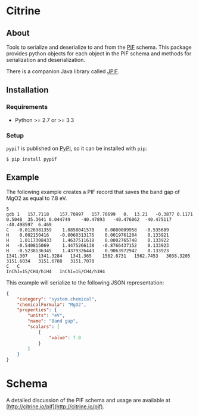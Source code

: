 # Citrine

## About

Tools to serialize and deserialize to and from the [PIF](http://citrine.io/pif) schema.
This package provides python objects for each object in the PIF schema and methods
for serialization and deserialization.

There is a companion Java library called [JPIF](https://github.com/CitrineInformatics/jpif).

## Installation

### Requirements

* Python >= 2.7 or >= 3.3

### Setup

`pypif` is published on [PyPI](https://pypi.python.org/pypi/pypif), so it can be installed with `pip`:
```shell
$ pip install pypif
```

## Example

The following example creates a PIF record that saves the band gap of MgO2 as equal to 7.8 eV.

```
5
gdb 1	157.7118	157.70997	157.70699	0.	13.21	-0.3877	0.1171	0.5048	35.3641	0.044749	-40.47893	-40.476062	-40.475117	-40.498597	6.469	
C	-0.0126981359	 1.0858041578	 0.0080009958	-0.535689
H	 0.002150416	-0.0060313176	 0.0019761204	 0.133921
H	 1.0117308433	 1.4637511618	 0.0002765748	 0.133922
H	-0.540815069	 1.4475266138	-0.8766437152	 0.133923
H	-0.5238136345	 1.4379326443	 0.9063972942	 0.133923
1341.307	1341.3284	1341.365	1562.6731	1562.7453	3038.3205	3151.6034	3151.6788	3151.7078
C	C	
InChI=1S/CH4/h1H4	InChI=1S/CH4/h1H4
```

This example will serialize to the following JSON representation:

```json
{
    "category": "system.chemical",
    "chemicalFormula": "MgO2",
    "properties": {
        "units": "eV",
        "name": "Band gap",
        "scalars": [
            {
                "value": 7.8
            }
        ]
    }
}
```

# Schema

A detailed discussion of the PIF schema and usage are available at [http://citrine.io/pif](http://citrine.io/pif).
